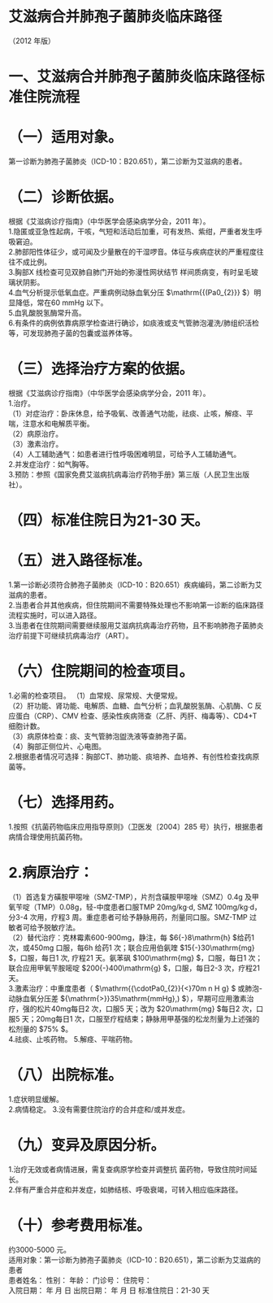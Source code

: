 # 艾滋病合并肺孢子菌肺炎临床路径  
（2012 年版）  
# 一、艾滋病合并肺孢子菌肺炎临床路径标准住院流程  
# （一）适用对象。  
第一诊断为肺孢子菌肺炎（ICD-10：B20.651），第二诊断为艾滋病的患者。  
# （二）诊断依据。  
根据《艾滋病诊疗指南》（中华医学会感染病学分会，2011 年）。  
1.隐匿或亚急性起病，干咳，气短和活动后加重，可有发热、紫绀，严重者发生呼吸窘迫。  
2.肺部阳性体征少，或可闻及少量散在的干湿啰音。体征与疾病症状的严重程度往往不成比例。  
3.胸部X 线检查可见双肺自肺门开始的弥漫性网状结节 样间质病变，有时呈毛玻璃状阴影。  
4.血气分析提示低氧血症。严重病例动脉血氧分压 $\mathrm{{(Pa0_{2}}} $）明显降低，常在60 mmHg 以下。  
5.血乳酸脱氢酶常升高。  
6.有条件的病例依靠病原学检查进行确诊，如痰液或支气管肺泡灌洗/肺组织活检等，可发现肺孢子菌的包囊或滋养体等。  
# （三）选择治疗方案的依据。  
根据《艾滋病诊疗指南》（中华医学会感染病学分会，2011 年）。  
1.治疗。  
（1）对症治疗：卧床休息，给予吸氧、改善通气功能，祛痰、止咳，解痉、平喘，注意水和电解质平衡。  
（2）病原治疗。  
（3）激素治疗。  
（4）人工辅助通气：如患者进行性呼吸困难明显，可给予人工辅助通气。  
2.并发症治疗：如气胸等。  
3.预防：参照《国家免费艾滋病抗病毒治疗药物手册》第三版（人民卫生出版社）。  
# （四）标准住院日为21-30 天。  
# （五）进入路径标准。  
1.第一诊断必须符合肺孢子菌肺炎（ICD-10：B20.651）疾病编码，第二诊断为艾滋病的患者。  
2.当患者合并其他疾病，但住院期间不需要特殊处理也不影响第一诊断的临床路径流程实施时，可以进入路径。  
3.当患者在住院期间需要继续服用艾滋病抗病毒治疗药物，且不影响肺孢子菌肺炎治疗前提下可继续抗病毒治疗（ART）。  
# （六）住院期间的检查项目。  
1.必需的检查项目。 （1）血常规、尿常规、大便常规。  
（2）肝功能、肾功能、电解质、血糖、血气分析；血乳酸脱氢酶、心肌酶、C 反应蛋白（CRP）、CMV 检查、感染性疾病筛查（乙肝、丙肝、梅毒等）、CD4+T 细胞计数。  
（3）病原体检查：痰、支气管肺泡盥洗液等查肺孢子菌。  
（4）胸部正侧位片、心电图。  
2.根据患者情况可选择：胸部CT、肺功能、痰培养、血培养、有创性检查找病原菌等。  
# （七）选择用药。  
1.按照《抗菌药物临床应用指导原则》（卫医发〔2004〕285 号）执行，根据患者病情合理使用抗菌药物。  
# 2.病原治疗：  
（1）首选复方磺胺甲噁唑（SMZ-TMP），片剂含磺胺甲噁唑（SMZ）0.4g 及甲氧苄啶（TMP）0.08g，轻-中度患者口服TMP 20mg/kg·d, SMZ 100mg/kg·d，分3-4 次用，疗程3 周。重症患者可给予静脉用药，剂量同口服。SMZ-TMP 过 敏者可给予脱敏疗法。  
（2）替代治疗：克林霉素600-900mg，静注，每 $6{-}8\mathrm{h} $给药1 次，或450mg 口服，每6h 给药1 次；联合应用伯氨喹 $15{-}30\mathrm{mg} $，口服，每日1 次, 疗程21 天。氨苯砜 $100\mathrm{mg} $，口服，每日1 次；联合应用甲氧苄胺嘧啶 $200{-}400\mathrm{g} $，口服，每日2-3 次，疗程21 天。  
3.激素治疗：中重度患者（ $\mathrm{{\cdotPa0_{2}}{<}70m n H g} $ 或肺泡-动脉血氧分压差 ${\mathrm{>}}35\mathrm{mmHg}\,) $），早期可应用激素治疗，强的松片40mg每日2 次，口服5 天；改为 $20\mathrm{mg} $每日2 次，口服5 天；20mg每日1 次，口服至疗程结束；静脉用甲基强的松龙剂量为上述强的松剂量的 $75\% $。  
4.祛痰、止咳药物。 5.解痉、平喘药物。  
# （八）出院标准。  
1.症状明显缓解。  
2.病情稳定。 3.没有需要住院治疗的合并症和/或并发症。  
# （九）变异及原因分析。  
1.治疗无效或者病情进展，需复查病原学检查并调整抗 菌药物，导致住院时间延长。  
2.伴有严重合并症和并发症，如肺结核、呼吸衰竭，可转入相应临床路径。  
# （十）参考费用标准。  
约3000-5000 元。  
适用对象：第一诊断为肺孢子菌肺炎（ICD-10：B20.651），第二诊断为艾滋病的患者  
患者姓名：           性别：    年龄：    门诊号：       住院号：  
入院日期：    年    月    日 出院日期：    年    月    日  标准住院日：21-30 天  
